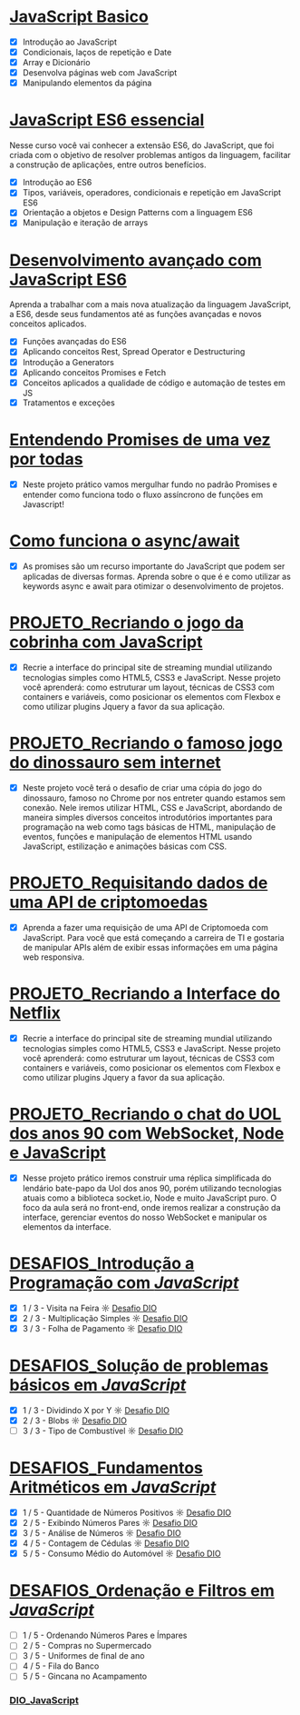 # [JavaScript Basico](https://github.com/kakanew/DIO_JavaScript/tree/master/AULAS_JavaScript_Basico)

- [x] Introdução ao JavaScript
- [x] Condicionais, laços de repetição e Date
- [x] Array e Dicionário
- [x] Desenvolva páginas web com JavaScript
- [x] Manipulando elementos da página

# [JavaScript ES6 essencial](https://github.com/kakanew/DIO_JavaScript/tree/master/AULAS_JavaScript_ES6_Essencial)

Nesse curso você vai conhecer a extensão ES6, do JavaScript, que foi criada com o objetivo de resolver problemas antigos da linguagem, facilitar a construção de aplicações, entre outros benefícios.

- [x] Introdução ao ES6
- [x] Tipos, variáveis, operadores, condicionais e repetição em JavaScript ES6
- [x] Orientação a objetos e Design Patterns com a linguagem ES6
- [x] Manipulação e iteração de arrays

# [Desenvolvimento avançado com JavaScript ES6](https://github.com/kakanew/DIO_JavaScript/tree/master/AULAS_Desenvolvimento_JavaScript_ES6)

Aprenda a trabalhar com a mais nova atualização da linguagem JavaScript, a ES6, desde seus fundamentos até as funções avançadas e novos conceitos aplicados.

- [x] Funções avançadas do ES6
- [x] Aplicando conceitos Rest, Spread Operator e Destructuring
- [x] Introdução a Generators
- [x] Aplicando conceitos Promises e Fetch
- [x] Conceitos aplicados a qualidade de código e automação de testes em JS
- [x] Tratamentos e exceções

# [Entendendo Promises de uma vez por todas](https://github.com/kakanew/DIO_JavaScript/tree/master/AULAS_Entendendo_Promises)

- [x] Neste projeto prático vamos mergulhar fundo no padrão Promises e entender como funciona todo o fluxo assíncrono de funções em Javascript!


# [Como funciona o async/await](https://github.com/kakanew/DIO_JavaScript/tree/master/AULAS_Asyncawait)

- [x] As promises são um recurso importante do JavaScript que podem ser aplicadas de diversas formas. Aprenda sobre o que é e como utilizar as keywords async e await para otimizar o desenvolvimento de projetos.

# [PROJETO_Recriando o jogo da cobrinha com JavaScript](https://github.com/kakanew/DIO_JavaScript/tree/master/PROJETO_Jogo_Cobrinha_JavaScript)

- [x] Recrie a interface do principal site de streaming mundial utilizando tecnologias simples como HTML5, CSS3 e JavaScript. Nesse projeto você aprenderá: como estruturar um layout, técnicas de CSS3 com containers e variáveis, como posicionar os elementos com Flexbox e como utilizar plugins Jquery a favor da sua aplicação.

# [PROJETO_Recriando o famoso jogo do dinossauro sem internet](https://github.com/kakanew/DIO_JavaScript/tree/master/PROJETO_Jogo_Dinossauro_Sem_Internet)

- [x] Neste projeto você terá o desafio de criar uma cópia do jogo do dinossauro, famoso no Chrome por nos entreter quando estamos sem conexão. Nele iremos utilizar HTML, CSS e JavaScript, abordando de maneira simples diversos conceitos introdutórios importantes para programação na web como tags básicas de HTML, manipulação de eventos, funções e manipulação de elementos HTML usando JavaScript, estilização e animações básicas com CSS.

# [PROJETO_Requisitando dados de uma API de criptomoedas](https://github.com/kakanew/DIO_JavaScript/tree/master/PROJETO_Requisitando_dados_API_criptomoedas)

- [x] Aprenda a fazer uma requisição de uma API de Criptomoeda com JavaScript. Para você que está começando a carreira de TI e gostaria de manipular APIs além de exibir essas informações em uma página web responsiva.

# [PROJETO_Recriando a Interface do Netflix](https://github.com/kakanew/DIO_JavaScript/tree/master/PROJETO_Netflix)

- [x] Recrie a interface do principal site de streaming mundial utilizando tecnologias simples como HTML5, CSS3 e JavaScript. Nesse projeto você aprenderá: como estruturar um layout, técnicas de CSS3 com containers e variáveis, como posicionar os elementos com Flexbox e como utilizar plugins Jquery a favor da sua aplicação.

# [PROJETO_Recriando o chat do UOL dos anos 90 com WebSocket, Node e JavaScript](https://github.com/kakanew/DIO_JavaScript/tree/master/PROJETO_Chatbot_UOL_Anos90)

- [x] Nesse projeto prático iremos construir uma réplica simplificada do lendário bate-papo da Uol dos anos 90, porém utilizando tecnologias atuais como a biblioteca socket.io, Node e muito JavaScript puro. O foco da aula será no front-end, onde iremos realizar a construção da interface, gerenciar eventos do nosso WebSocket e manipular os elementos da interface.

# [DESAFIOS_Introdução a Programação com *JavaScript*](https://github.com/kakanew/DIO_JavaScript/tree/master/DESAFIOS_Introducao_Programacao_JavaScript)

- [x] 1 / 3 - Visita na Feira ☼ [Desafio DIO](https://web.digitalinnovation.one/coding/introducao-a-programacao-com-javascript/algorithm/visita-na-feira)
- [x] 2 / 3 - Multiplicação Simples ☼ [Desafio DIO](https://web.digitalinnovation.one/coding/introducao-a-programacao-com-javascript/algorithm/multiplicacao-simples)
- [x] 3 / 3 - Folha de Pagamento ☼ [Desafio DIO](https://web.digitalinnovation.one/coding/introducao-a-programacao-com-javascript/algorithm/folha-de-pagamento)

# [DESAFIOS_Solução de problemas básicos em *JavaScript*](https://github.com/kakanew/DIO_JavaScript/tree/master/DESAFIOS_Solucao_Problemas_Basicos_JavaScript)

- [x] 1 / 3 - Dividindo X por Y ☼ [Desafio DIO](https://web.digitalinnovation.one/coding/solucao-de-problemas-basicos-em-javascript/algorithm/dividindo-x-por-y)
- [x] 2 / 3 - Blobs ☼ [Desafio DIO](https://web.digitalinnovation.one/coding/solucao-de-problemas-basicos-em-javascript/algorithm/blobs)
- [ ] 3 / 3 - Tipo de Combustível ☼ [Desafio DIO](https://web.digitalinnovation.one/coding/solucao-de-problemas-basicos-em-javascript/algorithm/tipo-de-combustivel)

# [DESAFIOS_Fundamentos Aritméticos em *JavaScript*](https://github.com/kakanew/DIO_JavaScript/tree/master/DESAFIOS_Fundamentos_Aritmeticos_JavaScript)

- [x] 1 / 5 - Quantidade de Números Positivos ☼ [Desafio DIO](https://web.digitalinnovation.one/coding/fundamentos-aritmeticos-em-javascript/algorithm/quantidade-de-numeros-positivos)
- [x] 2 / 5 - Exibindo Números Pares ☼ [Desafio DIO](https://web.digitalinnovation.one/coding/fundamentos-aritmeticos-em-javascript/algorithm/exibindo-numeros-pares)
- [x] 3 / 5 - Análise de Números ☼ [Desafio DIO](https://web.digitalinnovation.one/coding/fundamentos-aritmeticos-em-javascript/algorithm/analise-de-numeros)
- [x] 4 / 5 - Contagem de Cédulas ☼ [Desafio DIO](https://web.digitalinnovation.one/coding/fundamentos-aritmeticos-em-javascript/algorithm/contagem-de-cedulas)
- [x] 5 / 5 - Consumo Médio do Automóvel ☼ [Desafio DIO](https://web.digitalinnovation.one/coding/fundamentos-aritmeticos-em-javascript/algorithm/consumo-medio-do-automovel)

# [DESAFIOS_Ordenação e Filtros em *JavaScript*](https://github.com/kakanew/DIO_JavaScript/tree/master/DESAFIOS_Ordenacao_Filtros_JavaScript)

- [ ] 1 / 5 - Ordenando Números Pares e Ímpares
- [ ] 2 / 5 - Compras no Supermercado
- [ ] 3 / 5 - Uniformes de final de ano
- [ ] 4 / 5 - Fila do Banco
- [ ] 5 / 5 - Gincana no Acampamento

### [DIO_JavaScript](https://github.com/kakanew/DIO_JavaScript)

